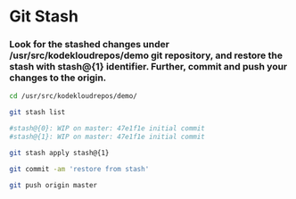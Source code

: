 #  Git Stash

### Look for the stashed changes under /usr/src/kodekloudrepos/demo git repository, and restore the stash with stash@{1} identifier. Further, commit and push your changes to the origin.

```bash
cd /usr/src/kodekloudrepos/demo/

git stash list

#stash@{0}: WIP on master: 47e1f1e initial commit
#stash@{1}: WIP on master: 47e1f1e initial commit

git stash apply stash@{1}

git commit -am 'restore from stash'

git push origin master
```